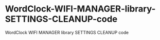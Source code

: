 # WordClock-WIFI-MANAGER-library-SETTINGS-CLEANUP-code
WordClock WIFI MANAGER library SETTINGS CLEANUP code
